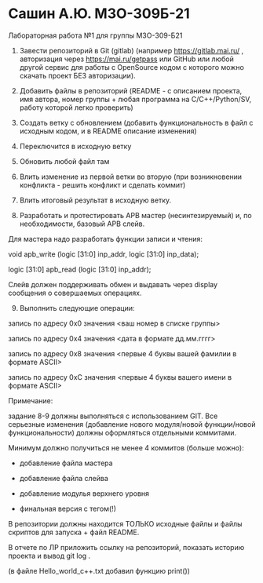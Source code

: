 # Сашин А.Ю. М3О-309Б-21

Лабораторная работа №1 для группы М3О-309-Б21
1. Завести репозиторий в Git (gitlab) (например https://gitlab.mai.ru/ , авторизация через https://mai.ru/getpass или GitHub или любой другой сервис для работы с OpenSource кодом с которого можно скачать проект БЕЗ авторизации).

2. Добавить файлы в репозиторий (README - с описанием проекта, имя автора, номер группы + любая программа на C/C++/Python/SV, работу которой легко проверить)

3. Создать ветку с обновлением (добавить функциональность в файл с исходным кодом, и в README описание изменения)

4. Переключится в исходную ветку

5. Обновить любой файл там

6. Влить изменение из первой ветки во вторую (при возникновении конфликта - решить конфликт и сделать коммит)

7. Влить итоговый результат в исходную ветку.

8. Разработать и протестировать APB мастер (несинтезируемый) и, по необходимости, базовый APB слейв.

Для мастера надо разработать функции записи и чтения:

void apb_write (logic [31:0] inp_addr, logic [31:0] inp_data);

logic [31:0] apb_read (logic [31:0] inp_addr);

Слейв должен поддерживать обмен и выдавать через display сообщения о совершаемых операциях.

9. Выполнить следующие операции:

запись по адресу 0x0 значения <ваш номер в списке группы>

запись по адресу 0x4 значения <дата в формате дд.мм.гггг>

запись по адресу 0x8 значения <первые 4 буквы вашей фамилии в формате ASCII>

запись по адресу 0xC значения <первые 4 буквы вашего имени в формате ASCII>

Примечание:

задание 8-9 должны выполняться с использованием GIT. Все серьезные изменения (добавление нового модуля/новой функции/новой функциональности) должны оформляться отдельными коммитами.

Минимум должно получиться не менее 4 коммитов (больше можно):

- добавление файла мастера

- добавление файла слейва

- добавление модулья верхнего уровня

- финальная версия с тегом(!)

В репозитории должны находится ТОЛЬКО исходные файлы и файлы скриптов для запуска + файл README.

В отчете по ЛР приложить ссылку на репозиторий, показать историю проекта и вывод git log .

(в файле Hello_world_c++.txt добавил функцию print())